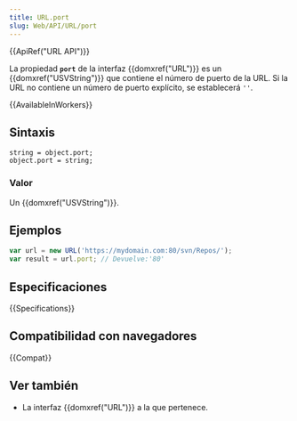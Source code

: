 ```yaml
---
title: URL.port
slug: Web/API/URL/port
---
```


{{ApiRef("URL API")}}

La propiedad **`port`** de la interfaz {{domxref("URL")}} es un {{domxref("USVString")}} que contiene el número de puerto de la URL. Si la URL no contiene un número de puerto explícito, se establecerá `''`.

{{AvailableInWorkers}}

## Sintaxis

```
string = object.port;
object.port = string;
```

### Valor

Un {{domxref("USVString")}}.

## Ejemplos

```js
var url = new URL('https://mydomain.com:80/svn/Repos/');
var result = url.port; // Devuelve:'80'
```

## Especificaciones

{{Specifications}}

## Compatibilidad con navegadores

{{Compat}}

## Ver también

- La interfaz {{domxref("URL")}} a la que pertenece.
